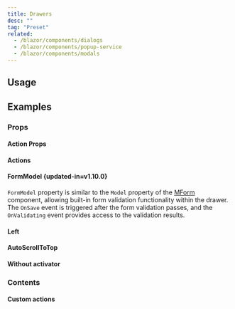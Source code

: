 ```yaml
---
title: Drawers
desc: ""
tag: "Preset"
related:
  - /blazor/components/dialogs
  - /blazor/components/popup-service
  - /blazor/components/modals
---
```


## Usage

<masa-example file="Examples.components.drawers.Usage"></masa-example>

## Examples

### Props

#### Action Props

<masa-example file="Examples.components.drawers.ActionProps"></masa-example>

#### Actions

<masa-example file="Examples.components.drawers.Actions"></masa-example>

#### FormModel {updated-in=v1.10.0}

`FormModel` property is similar to the `Model` property of the [MForm](/blazor/components/forms) component,
allowing built-in form validation functionality within the drawer. The `OnSave` event is triggered after the form validation passes,
and the `OnValidating` event provides access to the validation results.

<masa-example file="Examples.components.drawers.FormModel"></masa-example>

#### Left

<masa-example file="Examples.components.drawers.Left"></masa-example>

#### AutoScrollToTop

<masa-example file="Examples.components.drawers.ScrollToTopOnHide"></masa-example>

#### Without activator

<masa-example file="Examples.components.drawers.WithoutActivator"></masa-example>

### Contents

#### Custom actions

<masa-example file="Examples.components.drawers.CustomActions"></masa-example>
